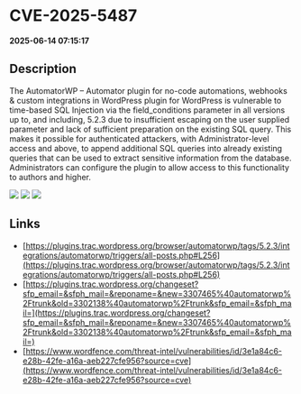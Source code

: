 # CVE-2025-5487

**2025-06-14 07:15:17**

## Description
The AutomatorWP – Automator plugin for no-code automations, webhooks & custom integrations in WordPress plugin for WordPress is vulnerable to time-based SQL Injection via the field_conditions parameter in all versions up to, and including, 5.2.3 due to insufficient escaping on the user supplied parameter and lack of sufficient preparation on the existing SQL query.  This makes it possible for authenticated attackers, with Administrator-level access and above, to append additional SQL queries into already existing queries that can be used to extract sensitive information from the database. Administrators can configure the plugin to allow access to this functionality to authors and higher.

![](https://img.shields.io/static/v1?label=Score&message=7.2&color=red)
![](https://img.shields.io/static/v1?label=Severity&message=HIGH&color=red)
![](https://img.shields.io/static/v1?label=CWE&message=SQL&color=green)

## Links
- [https://plugins.trac.wordpress.org/browser/automatorwp/tags/5.2.3/integrations/automatorwp/triggers/all-posts.php#L256](https://plugins.trac.wordpress.org/browser/automatorwp/tags/5.2.3/integrations/automatorwp/triggers/all-posts.php#L256)
- [https://plugins.trac.wordpress.org/changeset?sfp_email=&sfph_mail=&reponame=&new=3307465%40automatorwp%2Ftrunk&old=3302138%40automatorwp%2Ftrunk&sfp_email=&sfph_mail=](https://plugins.trac.wordpress.org/changeset?sfp_email=&sfph_mail=&reponame=&new=3307465%40automatorwp%2Ftrunk&old=3302138%40automatorwp%2Ftrunk&sfp_email=&sfph_mail=)
- [https://www.wordfence.com/threat-intel/vulnerabilities/id/3e1a84c6-e28b-42fe-a16a-aeb227cfe956?source=cve](https://www.wordfence.com/threat-intel/vulnerabilities/id/3e1a84c6-e28b-42fe-a16a-aeb227cfe956?source=cve)
